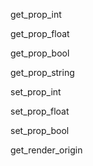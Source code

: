 get_prop_int

get_prop_float

get_prop_bool

get_prop_string

set_prop_int

set_prop_float

set_prop_bool

get_render_origin
